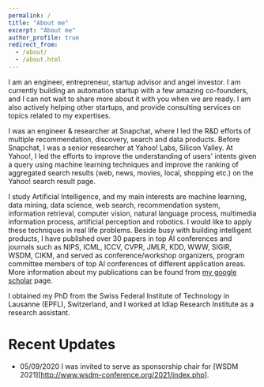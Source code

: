 ```yaml
---
permalink: /
title: "About me"
excerpt: "About me"
author_profile: true
redirect_from: 
  - /about/
  - /about.html
---
```

I am an engineer, entrepreneur, startup advisor and angel investor. I am currently building an automation startup with a few amazing co-founders, and I can not wait to share more about it with you when we are ready. I am also actively helping other startups, and provide consulting services on topics related to my expertises. 

I was an engineer & researcher at Snapchat, where I led the R&D efforts of multiple recommendation, discovery, search and data products. Before Snapchat, I was a senior researcher at Yahoo! Labs, Silicon Valley. At Yahoo!, I led the efforts to improve the understanding of users' intents given a query using machine learning techniques and improve the ranking of aggregated search results (web, news, movies, local, shopping etc.) on the Yahoo! search result page.

I study Artificial Intelligence, and my main interests are machine learning, data mining, data science, web search, recommendation system, information retrieval, computer vision, natural language process, multimedia information process, artificial perception and robotics. I would like to apply these techniques in real life problems. Beside busy with building intelligent products, I have published over 30 papers in top AI conferences and journals such as NIPS, ICML, ICCV, CVPR, JMLR, KDD, WWW, SIGIR, WSDM, CIKM, and served as conference/workshop organizers, program committee members of top AI conferences of different application areas.  More information about my publications can be found from [my google scholar](https://scholar.google.com/citations?user=tHE1LiUAAAAJ) page. 

I obtained my PhD from the Swiss Federal Institute of Technology in Lausanne (EPFL), Switzerland, and I worked at Idiap Research Institute as a research assistant.

Recent Updates
======
* 05/09/2020 I was invited to serve as sponsorship chair for [WSDM 2021][http://www.wsdm-conference.org/2021/index.php]. 
